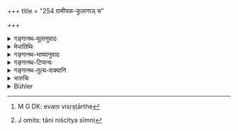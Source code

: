+++
title = "254 ग्रामीयक-कुलानाञ् च"

+++

<details><summary>गङ्गानथ-मूलानुवादः</summary>

Witnesses regarding boundaries shall be questioned in regard to the boundary-marks, in the presence of an assembly of villagers and also of the two contending parties.—(254)
</details>

<details><summary>मेधातिथिः</summary>

यद्य् अप्य् असंख्यातपुरुषको ग्रामस् तथापि द्वौ विवादिनौ द्वयोर् ग्रामयोर् भवतस् तयोः समक्षम् अन्येषां च **ग्रामेयककुलानां च** ग्रामीणपुरुषसमूहानां **समक्षं सीम्नि साक्षिणः प्रष्टव्याः** । साक्षिप्रश्नकाले सर्वैर् ग्रामीणैर् दत्तव्यवहारकैर् अपि संनिहितैर् भवितव्यं नार्थिप्रत्यर्थिनोर् अन्यतरो वक्तुं लभते- "आवयोर् विशिष्टार्थे[^१५८] विवादे किम् एते संनिधीयन्ते" । अथ वा ये ऽन्ये सामन्तेभ्यो ग्रामेभ्यः केचिद् वृद्धतमाः साक्ष्ये समुद्दिष्टास् तद्ग्रामीणैर् अन्यैः संनिहितैर् भवितव्यम् । यतस् तैर् वृद्धेभ्यः श्रुतं भवति तत्समक्षं पृच्छ्यमाना न विपर्यन्ति वृद्धाः । **सीमालिङ्गानि** । यत्र लिङ्गान्य् उभयथा तत्र वृद्धेभ्यस् तानि निश्चित्य, सीम्नि[^१५९] निश्चयः । असत्सु लिङ्गेषु सीम्न्य् एव साक्ष्यं पृच्छते- "कात्र सीमा" इति ॥ ८.२५४ ॥


[^१५९]:
     J omits: tāni niścitya sīmni


[^१५८]:
     M G DK: evaṃ visṛṣṭārthe
</details>

<details><summary>गङ्गानथ-भाष्यानुवादः</summary>

Though a village contains innumerable inhabitants, yet, as a rule, only
two men—one from each of the two villages—become parties to a
boundary-dispute; and it is in the presence of these two men, as also in
that of ‘*an* *assembly of villagers*,’—*i.e*., a concourse of the
inhabitants of the two villages,—that ‘*witnesses regarding boundaries
should be questioned*.’ At the time that witnesses are being examined,
all the villagers should he present as interested in the case; and it is
not open to either of the two persons to say—‘the dispute is between us
two persons, why should these men remain here?’

Or, the meaning may be, that, when a few very old inhabitants of the
neighbouring villages have been called as witnesses, it is necessary
that other inhabitants also of those villages should he present; since
the latter would have heard of the exact boundaries from the older
people, so that, if examined in their presence, the witnesses would not
lie.

‘*Boundary-marks*.’—When there are marks in support of the contention of
both parties, the decision is to be arrived at with the help of the
deposition of witnesses. And in cases where there are no marks at all,
the witnesses are questioned regarding the boundary itself.—(254)
</details>

<details><summary>गङ्गानथ-टिप्पन्यः</summary>

This verse is quoted in *Vivādaratnākara* (p. 205), which adds the
following notes:—‘*Grameyaka*’ are ‘village-residents,’—their ‘*kula*’
means ‘crowd’,—*vivādinaḥ*’, ‘of the disputants’, is to be construed
with ‘*samakṣam*’, ‘in the presence of.’

It is quoted in *Mitākṣarā* (2.151) to the effect that the witnesses and
*Sāmantas* should be put on oath and then questioned regarding the
boundary, in the presence of corporations, guilds and so forth.
*Balambhaṭṭī* has the following notes:—‘*Grameyakāḥ*’ are the residents
of the villages,—their ‘*kula*’ are *crowds*; or ‘*kula*’ may be taken
as standing for guilds and corporations &c.,—‘*Sīmāni*,’ ‘in regard to
the boundary.’

It is quoted in *Aparārka* (p. 759);—in *Kṛtyakalpataru* (p. 111a),
which explains ‘*grameyaka*’ as ‘inhabitant of the village’;—and in
*Vīramitrodaya* (Vyavahāra, 141a).
</details>

<details><summary>गङ्गानथ-तुल्य-वाक्यानि</summary>

**(verses 8.253-264)**

See Comparative notes for [Verse
8.253].
</details>

<details><summary>भारुचिः</summary>

प्रश्नविधिः ॥ ८.२५३ ॥
</details>

<details><summary>Bühler</summary>

254	The witnesses, (giving evidence) regarding a boundary, shall be examined concerning the landmarks in the presence of the crowd of the villagers and also of the two litigants.
</details>
